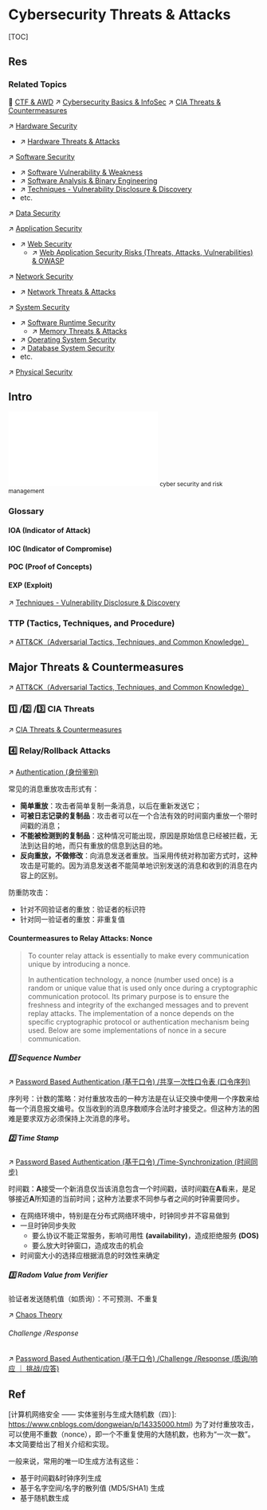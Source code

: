 # Cybersecurity Threats & Attacks

[TOC]



## Res
### Related Topics
🤔 [CTF & AWD](../../🏰%20Cybersecurity%20Basics%20&%20InfoSec/CTF%20&%20AWD/CTF%20&%20AWD.md)
↗ [Cybersecurity Basics & InfoSec](../../🏰%20Cybersecurity%20Basics%20&%20InfoSec/Cybersecurity%20Basics%20&%20InfoSec.md)
↗ [CIA Threats & Countermeasures](CIA%20Threats%20&%20Countermeasures.md)

↗ [Hardware Security](../../🏰%20Cybersecurity%20Basics%20&%20InfoSec/🪖%20Hardware%20Security/Hardware%20Security.md)
- ↗ [Hardware Threats & Attacks](../../🏰%20Cybersecurity%20Basics%20&%20InfoSec/🪖%20Hardware%20Security/Hardware%20Threats%20&%20Attacks/Hardware%20Threats%20&%20Attacks.md)

↗ [Software Security](../../🏰%20Cybersecurity%20Basics%20&%20InfoSec/🍦%20Software%20Security/Software%20Security.md)
- ↗ [Software Vulnerability & Weakness](../../🏰%20Cybersecurity%20Basics%20&%20InfoSec/🍦%20Software%20Security/🐒%20Software%20Vulnerability%20&%20Weakness/Software%20Vulnerability%20&%20Weakness.md)
- ↗ [Software Analysis & Binary Engineering](../../🏰%20Cybersecurity%20Basics%20&%20InfoSec/🍦%20Software%20Security/🪆%20Software%20Analysis%20&%20Binary%20Engineering/Software%20Analysis%20&%20Binary%20Engineering.md)
- ↗ [Techniques - Vulnerability Disclosure & Discovery](../../🏰%20Cybersecurity%20Basics%20&%20InfoSec/🍦%20Software%20Security/🐒%20Software%20Vulnerability%20&%20Weakness/🏴‍☠️%20Techniques%20-%20Vulnerability%20Disclosure%20&%20Discovery/Techniques%20-%20Vulnerability%20Disclosure%20&%20Discovery.md)
- etc.

↗ [Data Security](../../Data%20Security/Data%20Security.md)

↗ [Application Security](../../Application%20Security/Application%20Security.md)
- ↗ [Web Security](../../Application%20Security/💉%20Web%20Security/Web%20Security.md)
	- ↗ [Web Application Security Risks (Threats, Attacks, Vulnerabilities) & OWASP](../../Application%20Security/💉%20Web%20Security/🛟%20Web%20Application%20Security%20Risks%20(Threats,%20Attacks,%20Vulnerabilities)%20&%20OWASP/Web%20Application%20Security%20Risks%20(Threats,%20Attacks,%20Vulnerabilities)%20&%20OWASP.md)

↗ [Network Security](../../Network%20Security/Network%20Security.md)
- ↗ [Network Threats & Attacks](../../Network%20Security/Network%20Threats%20&%20Attacks/Network%20Threats%20&%20Attacks.md)

↗ [System Security](../../System%20Security/System%20Security.md)
- ↗ [Software Runtime Security](../../System%20Security/🏃%20Software%20Runtime%20Security/Software%20Runtime%20Security.md)
	- ↗ [Memory Threats & Attacks](../../System%20Security/🏃%20Software%20Runtime%20Security/📝%20Memory%20Security/Memory%20Threats%20&%20Attacks/Memory%20Threats%20&%20Attacks.md)
- ↗ [Operating System Security](../../System%20Security/🧸%20Operating%20System%20Security/Operating%20System%20Security.md)
- ↗ [Database System Security](../../System%20Security/Database%20System%20Security/Database%20System%20Security.md)
- etc.

↗ [Physical Security](../../Physical%20Security/Physical%20Security.md)



## Intro
![risk_management_and_software_security.excalidraw | 1000](../../../../Assets/Illustrations/Computer%20Security/risk_management_and_software_security.excalidraw.md)
<small>cyber security and risk management</small>


### Glossary
#### IOA (Indicator of Attack)


#### IOC (Indicator of Compromise)


#### POC (Proof of Concepts)


#### EXP (Exploit)
↗ [Techniques - Vulnerability Disclosure & Discovery](../../🏰%20Cybersecurity%20Basics%20&%20InfoSec/🍦%20Software%20Security/🐒%20Software%20Vulnerability%20&%20Weakness/🏴‍☠️%20Techniques%20-%20Vulnerability%20Disclosure%20&%20Discovery/Techniques%20-%20Vulnerability%20Disclosure%20&%20Discovery.md)


### TTP (Tactics, Techniques, and Procedure)
↗ [ATT&CK（Adversarial Tactics, Techniques, and Common Knowledge）](🏕️%20Threat%20Models%20&%20Threat%20Modeling/ATT&CK（Adversarial%20Tactics,%20Techniques,%20and%20Common%20Knowledge）.md)



## Major Threats & Countermeasures
↗ [ATT&CK（Adversarial Tactics, Techniques, and Common Knowledge）](🏕️%20Threat%20Models%20&%20Threat%20Modeling/ATT&CK（Adversarial%20Tactics,%20Techniques,%20and%20Common%20Knowledge）.md)


### 1️⃣ /2️⃣ /3️⃣ CIA Threats
↗ [CIA Threats & Countermeasures](CIA%20Threats%20&%20Countermeasures.md)


### 4️⃣ Relay/Rollback Attacks
↗ [Authentication (身份鉴别)](../🐺%20Risk%20Countermeasures%20&%20Security%20Control/Identity%20&%20Access%20Management%20(IAM)/Access%20Control%20(访问控制)/Authentication%20(身份鉴别)/Authentication%20(身份鉴别).md)

常见的消息重放攻击形式有：
- **简单重放**：攻击者简单复制一条消息，以后在重新发送它；
- **可被日志记录的复制品**：攻击者可以在一个合法有效的时间窗内重放一个带时间戳的消息；
- **不能被检测到的复制品**：这种情况可能出现，原因是原始信息已经被拦截，无法到达目的地，而只有重放的信息到达目的地。
- **反向重放，不做修改**：向消息发送者重放。当采用传统对称加密方式时，这种攻击是可能的。因为消息发送者不能简单地识别发送的消息和收到的消息在内容上的区别。

防重防攻击：
- 针对不同验证者的重放：验证者的标识符
- 针对同一验证者的重放：非重复值
#### Countermeasures to Relay Attacks: Nonce
> To counter relay attack is essentially to make every communication unique by introducing a nonce. 
> 
> In authentication technology, a nonce (number used once) is a random or unique value that is used only once during a cryptographic communication protocol. Its primary purpose is to ensure the freshness and integrity of the exchanged messages and to prevent replay attacks. 
> The implementation of a nonce depends on the specific cryptographic protocol or authentication mechanism being used. Below are some implementations of nonce in a secure communication.
##### 1️⃣ Sequence Number
↗ [Password Based Authentication (基于口令) /共享一次性口令表 (口令序列)](../🐺%20Risk%20Countermeasures%20&%20Security%20Control/Identity%20&%20Access%20Management%20(IAM)/Access%20Control%20(访问控制)/Authentication%20(身份鉴别)/Object-Based%20Authetication/Human-Oriented%20Authentication%20(鉴别对象为人)/Password%20Based%20Authentication%20(基于口令)/Password%20Based%20Authentication%20(基于口令).md#共享一次性口令表%20(口令序列))

序列号：计数的策略：对付重放攻击的一种方法是在认证交换中使用一个序数来给每一个消息报文编号。仅当收到的消息序数顺序合法时才接受之。但这种方法的困难是要求双方必须保持上次消息的序号。
##### 2️⃣ Time Stamp
↗ [Password Based Authentication (基于口令) /Time-Synchronization (时间同步)](../🐺%20Risk%20Countermeasures%20&%20Security%20Control/Identity%20&%20Access%20Management%20(IAM)/Access%20Control%20(访问控制)/Authentication%20(身份鉴别)/Object-Based%20Authetication/Human-Oriented%20Authentication%20(鉴别对象为人)/Password%20Based%20Authentication%20(基于口令)/Password%20Based%20Authentication%20(基于口令).md#Time-Synchronization%20(时间同步))

时间戳：**A**接受一个新消息仅当该消息包含一个时间戳，该时间戳在**A**看来，是足够接近**A**所知道的当前时间；这种方法要求不同参与者之间的时钟需要同步。
- 在网络环境中，特别是在分布式网络环境中，时钟同步并不容易做到
- 一旦时钟同步失败
	- 要么协议不能正常服务，影响可用性 **(availability)**，造成拒绝服务 **(DOS)**
	- 要么放大时钟窗口，造成攻击的机会
- 时间窗大小的选择应根据消息的时效性来确定
##### 3️⃣ Radom Value from Verifier
验证者发送随机值（如质询）：不可预测、不重复

↗ [Chaos Theory](../../../🧮%20Mathematics/Chaos%20Theory/Chaos%20Theory.md)
###### Challenge /Response
↗ [Password Based Authentication (基于口令) /Challenge /Response (质询/响应 ｜ 挑战/应答)](../🐺%20Risk%20Countermeasures%20&%20Security%20Control/Identity%20&%20Access%20Management%20(IAM)/Access%20Control%20(访问控制)/Authentication%20(身份鉴别)/Object-Based%20Authetication/Human-Oriented%20Authentication%20(鉴别对象为人)/Password%20Based%20Authentication%20(基于口令)/Password%20Based%20Authentication%20(基于口令).md#Challenge%20/Response%20(质询/响应%20｜%20挑战/应答))



## Ref
[计算机网络安全 —— 实体鉴别与生成大随机数（四）]: https://www.cnblogs.com/dongweian/p/14335000.html)
为了对付重放攻击，可以使用不重数（nonce），即一个不重复使用的大随机数，也称为“一次一数”。本文简要给出了相关介绍和实现。

[👍 唯一ID生成算法剖析，看看这篇就够了]: https://cloud.tencent.com/developer/article/1530850

一般来说，常用的唯一ID生成方法有这些：
- 基于时间戳&时钟序列生成
- 基于名字空间/名字的散列值 (MD5/SHA1) 生成
- 基于随机数生成

[张瑜, 潘小明, LIUQingzhong, 曹均阔, 罗自强. APT攻击与防御. 清华大学学报(自然科学版), 2017, 57(11): 1127-1133.]: http://jst.tsinghuajournals.com/CN/rhhtml/20171102.htm

[高级威胁攻击技战术分析]: https://0x666.club/tradecraft-analysis/

[IOA VS IOC]: https://www.crowdstrike.com/cybersecurity-101/indicators-of-compromise/ioa-vs-ioc/

[暗网简介：Akira Ransomware]: https://mp.weixin.qq.com/s/jkrW1WG_gGmnkJD4slic4g

[🤔 BountyHunterInChina（重生之我在安全行业讨口子） | github]: https://github.com/J0o1ey/BountyHunterInChina

